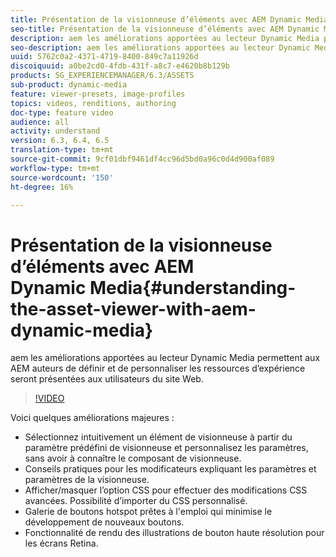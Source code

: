 ```yaml
---
title: Présentation de la visionneuse d’éléments avec AEM Dynamic Media
seo-title: Présentation de la visionneuse d’éléments avec AEM Dynamic Media
description: aem les améliorations apportées au lecteur Dynamic Media permettent aux AEM auteurs de définir et de personnaliser les ressources d’expérience seront présentées aux utilisateurs du site Web.
seo-description: aem les améliorations apportées au lecteur Dynamic Media permettent aux AEM auteurs de définir et de personnaliser les ressources d’expérience seront présentées aux utilisateurs du site Web.
uuid: 5762c0a2-4371-4719-8400-849c7a11926d
discoiquuid: a0be2cd0-4fdb-431f-a8c7-e4620b8b129b
products: SG_EXPERIENCEMANAGER/6.3/ASSETS
sub-product: dynamic-media
feature: viewer-presets, image-profiles
topics: videos, renditions, authoring
doc-type: feature video
audience: all
activity: understand
version: 6.3, 6.4, 6.5
translation-type: tm+mt
source-git-commit: 9cf01dbf9461df4cc96d5bd0a96c0d4d900af089
workflow-type: tm+mt
source-wordcount: '150'
ht-degree: 16%

---
```



# Présentation de la visionneuse d’éléments avec AEM Dynamic Media{#understanding-the-asset-viewer-with-aem-dynamic-media}

aem les améliorations apportées au lecteur Dynamic Media permettent aux AEM auteurs de définir et de personnaliser les ressources d’expérience seront présentées aux utilisateurs du site Web.

>[!VIDEO](https://video.tv.adobe.com/v/17783/?quality=9&learn=on)

Voici quelques améliorations majeures :

* Sélectionnez intuitivement un élément de visionneuse à partir du paramètre prédéfini de visionneuse et personnalisez les paramètres, sans avoir à connaître le composant de visionneuse.
* Conseils pratiques pour les modificateurs expliquant les paramètres et paramètres de la visionneuse.
* Afficher/masquer l’option CSS pour effectuer des modifications CSS avancées. Possibilité d’importer du CSS personnalisé.
* Galerie de boutons hotspot prêtes à l&#39;emploi qui minimise le développement de nouveaux boutons.
* Fonctionnalité de rendu des illustrations de bouton haute résolution pour les écrans Retina.